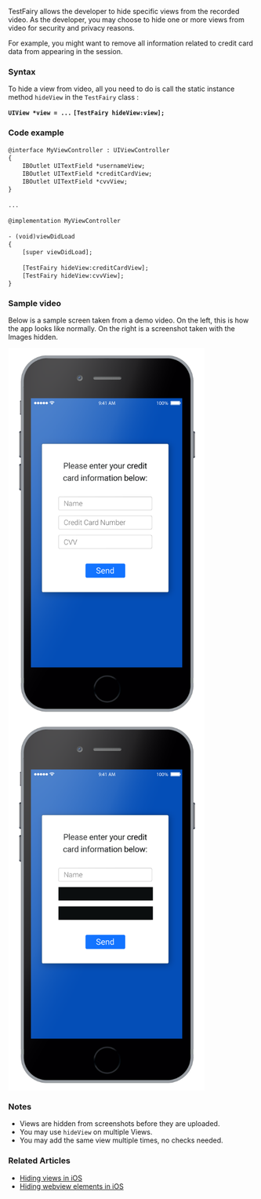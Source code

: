 TestFairy allows the developer to hide specific views from the recorded video. As the developer, you may choose to hide one or more views from video for security and privacy reasons.

For example, you might want to remove all information related to credit card data from appearing in the session.

### Syntax

To hide a view from video, all you need to do is call the static instance method `hideView` in the `TestFairy` class :

**`UIView *view = ...`**
**`[TestFairy hideView:view];`**

### Code example
```
@interface MyViewController : UIViewController
{
	IBOutlet UITextField *usernameView;
	IBOutlet UITextField *creditCardView;
	IBOutlet UITextField *cvvView;
}

...

@implementation MyViewController

- (void)viewDidLoad
{
	[super viewDidLoad];

	[TestFairy hideView:creditCardView];
	[TestFairy hideView:cvvView];
}
```

### Sample video

Below is a sample screen taken from a demo video. On the left, this is how the app looks like normally. On the right is a screenshot taken with the Images hidden.

<div>
<img style="float:left" src="../../img/ios/hidden_views/iphone-with-fields.png" width="400" />
<img style="float:left" src="../../img/ios/hidden_views/iphone-no-fields.png" width="400" />
</div>
<br clear="both"/> 

### Notes

* Views are hidden from screenshots before they are uploaded.
* You may use `hideView` on multiple Views.
* You may add the same view multiple times, no checks needed.

### Related Articles

* [Hiding views in iOS](https://docs.testfairy.com/iOS_SDK/Hiding_views_from_video.html)
* [Hiding webview elements in iOS](https://docs.testfairy.com/iOS_SDK/Hiding_webview_elements_from_video.html)

